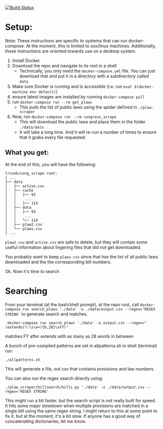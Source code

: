 [![Build Status](https://travis-ci.org/trcook/cong_scrape.svg?branch=master)](https://travis-ci.org/trcook/cong_scrape)

# Setup:
Note: These instructions are specific to systems that can run docker-compose. At the moment, this is limited to osx/linux machines. Additionally, these instructions are oriented towards use on a desktop system.

1. Install Docker.
2. Download the repo and navigate to its root in a shell
    * Technically, you only need the `docker-compose.yml` file. You can just download that and put it in a directory with a subdirectory called `data`
3. Make sure Docker is running and is accessible (i.e. run `eval $(docker-machine env default)`)
4. ensure latest images are installed by running `docker-compose pull`
4. run `docker-compose run --rm get_plaws`
    * This pulls the list of public laws using the spider defined in `./plaw-scraper`
5. Now, run `docker-compose run --rm congress_scrape`
    * This will download the public laws and place them in the folder `./data/data`
    * It will take a long time. And it will re-run a number of times to ensure that it grabs every file requested.

## What you get:

At the end of this, you will have the following:
```
trcook/cong_scrape root:
| ...
├── data
│   ├── active.csv
│   ├── cache
│   │   ├── 93
│   │    ...
│   │   ├── 114
│   ├── data
│   │   ├── 93
│   │    ...
│   │   └── 114
│   ├── plaw2.csv
│   └── plaws.csv
| ...

```

`plaw2.csv` and `active.csv` are safe to delete, but they will contain some useful information about lingering files that did not get downloaded. 

You probably want to  keep `plaws.csv` since that has the list of all public laws downloaded and the the corresponding bill numbers.

Ok. Now it's time to search

# Searching

From your terminal (at the bash/shell prompt), at the repo root, call `docker-compose run search_plaws './data' -o ./data/output.csv --regex='REGEX STRING'` to generate search and matches.

```
 docker-compose run search_plaws './data' -o output.csv --regex="(extends(?:\s\w+){0,28}\sFY)"
```
matches FY after extends with as many as 28 words in between

A bunch of pre-compiled patterns are set in allpatterns.sh
in shell (terminal) run:
```
./allpatterns.sh
```

This will generate a file, out.csv that contains provisions and law numbers.


You can also run the regex search directly using: 
```
./plaw_scraper/billsearch/bills.py './data' -o ./data/output.csv --regex='REGEX STRING'
```

This might run a bit faster. but the search script is not really built for speed. It hits some major slowdown when multiple provisions are matched in a single bill using the same regex string. I might return to this at some point to fix it. but at the moment, it's a bit slow. If anyone has a good way of concatenating dictionaries, let me know. 
